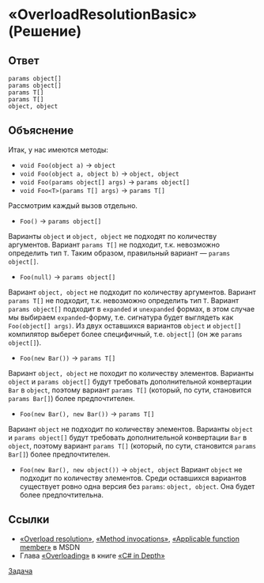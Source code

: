 # «OverloadResolutionBasic» (Решение)

## Ответ

```
params object[]
params object[]
params T[]
params T[]
object, object
```

## Объяснение

Итак, у нас имеются методы:

* `void Foo(object a)` -> `object`
* `void Foo(object a, object b)` -> `object, object`
* `void Foo(params object[] args)` -> `params object[]`
* `void Foo<T>(params T[] args)` -> `params T[]`

Рассмотрим каждый вызов отдельно.

* `Foo()` -> `params object[]`

Варианты `object` и `object, object` не подходят по количеству аргументов. Вариант `params T[]` не подходит, т.к. невозможно определить тип `T`. Таким образом, правильный вариант — `params object[]`.

* `Foo(null)` -> `params object[]`

Вариант `object, object` не подходит по количеству аргументов. Вариант `params T[]` не подходит, т.к. невозможно определить тип `T`. Вариант `params object[]` подходит в `expanded` и `unexpanded` формах, в этом случае мы выбираем `expanded`-форму, т.е. сигнатура будет выглядеть как `Foo(object[] args)`. Из двух оставшихся вариантов `object` и `object[]` компилятор выберет более специфичный, т.е. `object[]` (он же `params object[]`).

* `Foo(new Bar())` -> `params T[]`

Вариант `object, object` не походит по количеству элементов. Варианты `object` и `params object[]` будут требовать дополнительной конвертации `Bar` в `object`, поэтому вариант `params T[]` (который, по сути, становится `params Bar[]`) более предпочтителен.

* `Foo(new Bar(), new Bar())` -> `params T[]`

Вариант `object` не подходит по количеству элементов. Варианты `object` и `params object[]` будут требовать дополнительной конвертации `Bar` в `object`, поэтому вариант `params T[]` (который, по сути, становится `params Bar[]`) более предпочтителен.

* `Foo(new Bar(), new object())` -> `object, object`
Вариант `object` не подходит по количеству элементов. Среди оставшихся вариантов существует ровно одна версия без `params`: `object, object`. Она будет более предпочтительна.

## Ссылки

* [«Overload resolution»](http://msdn.microsoft.com/library/aa691336.aspx), [«Method invocations»](msdn.microsoft.com/library/aa691356.aspx), [«Applicable function member»](http://msdn.microsoft.com/en-US/library/aa691337.aspx) в MSDN
* Глава [«Overloading»](http://csharpindepth.com/Articles/General/Overloading.aspx) в книге [«C# in Depth»](http://csharpindepth.com/)

[Задача](./OverloadResolutionBasic-P.md)